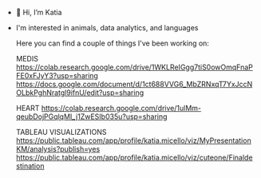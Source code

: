 - 👋 Hi, I’m Katia
- I'm interested in animals, data analytics, and languages

  Here you can find a couple of things I've been working on:
  
  MEDIS
  https://colab.research.google.com/drive/1WKLReIGgg7tiS0owOmqFnaPFE0xFJyY3?usp=sharing
  https://docs.google.com/document/d/1ct688VVG6_MbZRNxqT7YxJccNOLbkPghNratgl9ifnU/edit?usp=sharing
  

  HEART
  https://colab.research.google.com/drive/1ulMm-qeubDojPGqlqMI_j1ZwESIb035u?usp=sharing


  TABLEAU VISUALIZATIONS
  https://public.tableau.com/app/profile/katia.micello/viz/MyPresentationKM/analysis?publish=yes
  https://public.tableau.com/app/profile/katia.micello/viz/cuteone/Finaldestination

  

<!---
Meowing93/Meowing93 is a ✨ special ✨ repository because its `README.md` (this file) appears on your GitHub profile.
You can click the Preview link to take a look at your changes.
--->
